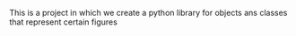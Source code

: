 This is a project in which we create a python library for objects ans classes that represent certain figures
